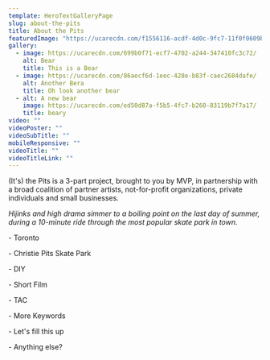 ```yaml
---
template: HeroTextGalleryPage
slug: about-the-pits
title: About the Pits
featuredImage: "https://ucarecdn.com/f1556116-acdf-4d0c-9fc7-11f0f0609b37/"
gallery:
  - image: https://ucarecdn.com/699b0f71-ecf7-4702-a244-347410fc3c72/
    alt: Bear
    title: This is a Bear
  - image: https://ucarecdn.com/86aecf6d-1eec-428e-b83f-caec2684dafe/
    alt: Another Bera
    title: Oh look another bear
  - alt: A new bear
    image: https://ucarecdn.com/ed50d87a-f5b5-4fc7-b260-83119b7f7a17/
    title: beary
video: ""
videoPoster: ""
videoSubTitle: ""
mobileResponsive: ""
videoTitle: ""
videoTitleLink: ""
---
```

(It's) the Pits is a 3-part project, brought to you by MVP, in partnership with a broad coalition of partner artists, not-for-profit organizations, private individuals and small businesses.


*Hijinks and high drama simmer to a boiling point on the last day of summer, during a 10-minute ride through the most popular skate park in town.*



\- Toronto

\- Christie Pits Skate Park

\- DIY

\- Short Film

\- TAC

\- More Keywords

\- Let's fill this up

\- Anything else?